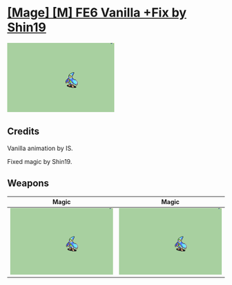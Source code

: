# [\[Mage\] \[M\] FE6 Vanilla +Fix by Shin19](./)

<img src="./6.%20Magic/Magic_000.png" alt="[Mage] [M] FE6 Vanilla +Fix by Shin19 standing" />

## Credits

Vanilla animation by IS. 

Fixed magic by Shin19.

## Weapons


|Magic |Magic |
|  :---: | :---: |
| <img alt="Magic animation" src="./6.%20Magic/Magic.gif" /> | <img alt="Magic animation" src="./6.%20Magic%20(Fixed)/Magic.gif" /> |
